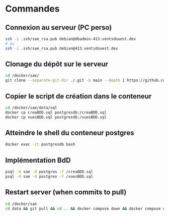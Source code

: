 # Commandes

## Connexion au serveur (PC perso)

```bash
ssh -i .ssh/sae_rsa.pub debian@dbadmin-413.ventsdouest.dev
# ou
ssh -i .ssh/sae_rsa.pub debian@413.ventsdouest.dev
```

## Clonage du dépôt sur le serveur

```bash
cd /docker/sae/
git clone --separate-git-dir ./.git -b main --depth 1 https://github.com/5cover/413.git data
```

## Copier le script de création dans le conteneur

```bash
cd /docker/sae/data/sql
docker cp creaBDD.sql postgresdb:/creaBDD.sql
docker cp vuesBDD.sql postgresdb:/vuesBDD.sql
```

## Atteindre le shell du conteneur postgres

```bash
docker exec -it postgresdb bash
```

## Implémentation BdD

```bash
psql -U sae -d postgres -f /creaBDD.sql
psql -U sae -d postgres -f /vuesBDD.sql
```

## Restart server (when commits to pull)
  
```bash
cd /docker/sae
cd data && git pull && cd .. && docker compose down && docker compose up -d
```
